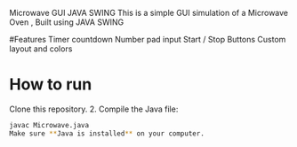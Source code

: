 Microwave GUI JAVA SWING 
This is a simple GUI simulation of a Microwave Oven , Built using JAVA SWING 

#Features 
Timer countdown 
Number pad input 
Start / Stop Buttons 
Custom layout and colors 

# How to run 
Clone this repository.
2. Compile the Java file:
   ```bash
   javac Microwave.java
 Make sure **Java is installed** on your computer.
